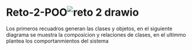 # Reto-2-POO![reto 2 drawio](https://github.com/user-attachments/assets/cd04a5b2-8623-4190-b6ad-886940416e10)

Los primeros recuadros generan las clases y objetos, en el siguiente diagrama se muestra la composicion y relaciones de clases, en el ultimmo plantea los comportanmientos del sistema


